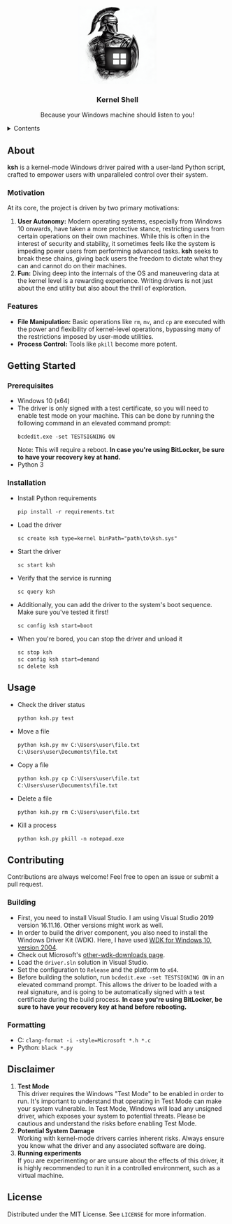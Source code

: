 <div align="center">
  <a href="https://github.com/apetenchea/ksh">
    <img src="media/logo.png" alt="Logo">
  </a>

<h3 align="center">Kernel Shell</h3>
  <p>
    Because your Windows machine should listen to you!
  </p>
</div>

<details>
  <summary>Contents</summary>
  <ol>
    <li>
      <a href="#about">About</a>
      <ul>
        <li><a href="#motivation">Motivation</a></li>
        <li><a href="#features">Features</a></li>
      </ul>
    </li>
    <li>
      <a href="#getting-started">Getting Started</a>
      <ul>
        <li><a href="#prerequisites">Prerequisites</a></li>
        <li><a href="#installation">Installation</a></li>
      </ul>
    </li>
    <li><a href="#usage">Usage</a></li>
    <li><a href="#contributing">Contributing</a></li>
      <ul>
        <li><a href="#building">Building</a></li>
        <li><a href="#formatting">Formatting</a></li>
      </ul>
    <li><a href="#disclaimer">Disclaimer</a></li>
    <li><a href="#license">License</a></li>
  </ol>
</details>

## About

**ksh** is a kernel-mode Windows driver paired with a user-land Python script,
crafted to empower users with unparalleled control over their system.

### Motivation
At its core, the project is driven by two primary motivations:
1. **User Autonomy:** Modern operating systems, especially from Windows 10 onwards,
    have taken a more protective stance, restricting users from certain operations
    on their own machines. While this is often in the interest of security and stability,
    it sometimes feels like the system is impeding power users from performing advanced tasks.
    **ksh** seeks to break these chains, giving back users the freedom to dictate what they
    can and cannot do on their machines.
2. **Fun:** Diving deep into the internals of the OS and maneuvering data at the kernel level
    is a rewarding experience. Writing drivers is not just about the end utility but also about
    the thrill of exploration.

### Features
- **File Manipulation:** Basic operations like `rm`, `mv`, and `cp` are executed with the power
    and flexibility of kernel-level operations, bypassing many of the restrictions imposed by
    user-mode utilities.
- **Process Control:** Tools like `pkill` become more potent.

## Getting Started

### Prerequisites
- Windows 10 (x64)
- The driver is only signed with a test certificate, so you will need to enable test mode
    on your machine. This can be done by running the following command in an elevated command prompt:
    ```
    bcdedit.exe -set TESTSIGNING ON
    ```
    Note: This will require a reboot. **In case you're using BitLocker, be sure to have your recovery key at hand.**
- Python 3

### Installation
- Install Python requirements
    ```shell
    pip install -r requirements.txt
    ```
- Load the driver
    ```shell
    sc create ksh type=kernel binPath="path\to\ksh.sys"
    ```
- Start the driver
    ```shell
    sc start ksh
    ```
- Verify that the service is running
    ```shell
    sc query ksh
    ```
- Additionally, you can add the driver to the system's boot sequence. Make sure you've tested it first!
    ```shell
    sc config ksh start=boot
    ```
- When you're bored, you can stop the driver and unload it
    ```shell
    sc stop ksh
    sc config ksh start=demand
    sc delete ksh
    ```

## Usage
- Check the driver status
    ```shell
    python ksh.py test
    ```
- Move a file
    ```shell
    python ksh.py mv C:\Users\user\file.txt C:\Users\user\Documents\file.txt
    ```
- Copy a file
    ```shell
    python ksh.py cp C:\Users\user\file.txt C:\Users\user\Documents\file.txt
    ```
- Delete a file
    ```shell
    python ksh.py rm C:\Users\user\file.txt
    ```
- Kill a process
    ```shell
    python ksh.py pkill -n notepad.exe
    ```

## Contributing

Contributions are always welcome! Feel free to open an issue or submit a pull request.

### Building
- First, you need to install Visual Studio. I am using Visual Studio 2019 version 16.11.16. Other versions might work as well. 
- In order to build the driver component, you also need to install the Windows Driver Kit (WDK).  Here, I have
  used [WDK for Windows 10, version 2004](https://go.microsoft.com/fwlink/?linkid=2128854).
- Check out Microsoft's
  [other-wdk-downloads page](https://learn.microsoft.com/en-us/windows-hardware/drivers/other-wdk-downloads).
- Load the `driver.sln` solution in Visual Studio.
- Set the configuration to `Release` and the platform to `x64`.
- Before building the solution, run `bcdedit.exe -set TESTSIGNING ON` in an elevated command prompt. This allows the
  driver to be loaded with a real signature, and is going to be automatically signed with a test certificate during the
  build process. **In case you're using BitLocker, be sure to have your recovery key at hand before rebooting.**

### Formatting
- C: `clang-format -i -style=Microsoft *.h *.c`
- Python: `black *.py`

## Disclaimer

1. **Test Mode**  
    This driver requires the Windows "Test Mode" to be enabled in order to run. It's important to understand
    that operating in Test Mode can make your system vulnerable. In Test Mode, Windows will load any unsigned driver,
    which exposes your system to potential threats. Please be cautious and understand the risks before enabling Test Mode.
2. **Potential System Damage**  
   Working with kernel-mode drivers carries inherent risks. Always ensure you know what the driver and any associated
   software are doing.
3. **Running experiments**  
   If you are experimenting or are unsure about the effects of this driver, it is highly recommended to run it in a
   controlled environment, such as a virtual machine.

## License
Distributed under the MIT License. See `LICENSE` for more information.